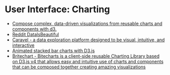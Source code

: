 # User Interface: Charting

- [Compose complex, data-driven visualizations from reusable charts and components with d3.](https://csnw.github.io/d3.compose/)
- [Reddit DataIsBeautiful](https://www.reddit.com/r/dataisbeautiful/)
- [Caravel - a data exploration platform designed to be visual, intuitive, and interactive](https://github.com/airbnb/caravel)
- [Animated stacked bar charts with D3.js](https://medium.com/fattura-con-billy/animated-stacked-bar-charts-with-d3-js-2ef928163e59#.g6oy596ms)
- [Britechart - Bitecharts is a client-side reusable Charting Library based on D3.js v4 that allows easy and intuitive use of charts and components that can be composed together creating amazing visualizations](https://eventbrite.github.io/britecharts/)
